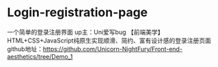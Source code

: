 # Login-registration-page
一个简单的登录注册界面
up主：Uni爱写bug
【前端美学】HTML+CSS+JavaScript纯原生实现顺滑、简约、富有设计感的登录注册页面
github地址：https://github.com/Unicorn-NightFury/Front-end-aesthetics/tree/Demo_1
